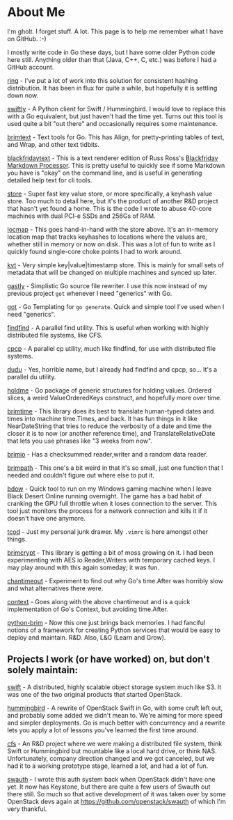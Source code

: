 # About Me

I'm gholt. I forget stuff. A lot. This page is to help me remember what I have
on GitHub. :-)

I mostly write code in Go these days, but I have some older Python code here
still. Anything older than that (Java, C++, C, etc.) was before I had a GitHub
account.

[ring](https://github.com/gholt/ring) - I've put a lot of work into this
solution for consistent hashing distribution. It has been in flux for quite a
while, but hopefully it is settling down now.

[swiftly](https://github.com/gholt/swiftly) - A Python client for Swift /
Hummingbird. I would love to replace this with a Go equivalent, but just
haven't had the time yet. Turns out this tool is used quite a bit "out there"
and occasionally requires some maintenance.

[brimtext](https://github.com/gholt/brimtext) - Text tools for Go. This has
Align, for pretty-printing tables of text, and Wrap, and other text tidbits.

[blackfridaytext](https://github.com/gholt/blackfridaytext) - This is a text
renderer edition of Russ Ross's [Blackfriday Markdown Processor](https://github.com/russross/blackfriday).
This is pretty useful to quickly see if some Markdown you have is "okay" on the
command line, and is useful in generating detailed help text for cli tools.

[store](https://github.com/gholt/store) - Super fast key value store, or more
specifically, a keyhash value store. Too much to detail here, but it's the
product of another R&D project that hasn't yet found a home. This is the code I
wrote to abuse 40-core machines with dual PCI-e SSDs and 256Gs of RAM.

[locmap](https://github.com/gholt/locmap) - This goes hand-in-hand with the
store above. It's an in-memory location map that tracks keyhashes to locations
where the values are, whether still in memory or now on disk. This was a lot of
fun to write as I quickly found single-core choke points I had to work around.

[kvt](https://github.com/gholt/kvt) - Very simple key|value|timestamp store.
This is mainly for small sets of metadata that will be changed on multiple
machines and synced up later.

[gastly](https://github.com/gholt/gastly) - Simplistic Go source file rewriter.
I use this now instead of my previous project `got` whenever I need "generics"
with Go.

[got](https://github.com/gholt/got) - Go Templating for `go generate`. Quick
and simple tool I've used when I need "generics".

[findfind](https://github.com/gholt/findfind) - A parallel find utility. This
is useful when working with highly distributed file systems, like CFS.

[cpcp](https://github.com/gholt/cpcp) - A parallel cp utility, much like
findfind, for use with distributed file systems.

[dudu](https://github.com/gholt/dudu) - Yes, horrible name, but I already had
findfind and cpcp, so... It's a parallel du utility.

[holdme](https://github.com/gholt/holdme) - Go package of generic structures
for holding values. Ordered slices, a weird ValueOrderedKeys construct, and
hopefully more over time.

[brimtime](https://github.com/gholt/brimtime) - This library does its best to
translate human-typed dates and times into machine time.Times, and back. It has
fun things in it like NearDateString that tries to reduce the verbosity of a
date and time the closer it is to now (or another reference time), and
TranslateRelativeDate that lets you use phrases like "3 weeks from now".

[brimio](https://github.com/gholt/brimio) - Has a checksummed reader,writer and
a random data reader.

[brimpath](https://github.com/gholt/brimpath) - This one's a bit weird in that
it's so small, just one function that I needed and couldn't figure out where
else to put it.

[bdow](https://github.com/gholt/bdow) - Quick tool to run on my Windows gaming
machine when I leave Black Desert Online running overnight. The game has a bad
habit of cranking the GPU full throttle when it loses connection to the server.
This tool just monitors the process for a network connection and kills it if it
doesn't have one anymore.

[tcod](https://github.com/gholt/tcod) - Just my personal junk drawer. My
`.vimrc` is here amongst other things.

[brimcrypt](https://github.com/gholt/brimcrypt) - This library is getting a bit
of moss growing on it. I had been experimenting with AES io.Reader,Writers with
temporary cached keys. I may play around with this again someday; it was fun.

[chantimeout](https://github.com/gholt/chantimeout) - Experiment to find out
why Go's time.After was horribly slow and what alternatives there were.

[context](https://github.com/gholt/context) - Goes along with the above
chantimeout and is a quick implementation of Go's Context, but avoiding
time.After.

[python-brim](https://github.com/gholt/python-brim) - Now this one just brings
back memories. I had fanciful notions of a framework for creating Python
services that would be easy to deploy and maintain. R&D. Also, L&G (Learn and
Grow).


## Projects I work (or have worked) on, but don't solely maintain:

[swift](https://github.com/openstack/swift) - A distributed, highly scalable
object storage system much like S3. It was one of the two original products
that started OpenStack.

[hummingbird](https://github.com/troubling/hummingbird) - A rewrite of
OpenStack Swift in Go, with some cruft left out, and probably some added we
didn't mean to. We're aiming for more speed and simpler deployments. Go is much
better with concurrency and a rewrite lets you apply a lot of lessons you've
learned the first time around.

[cfs](https://github.com/getcfs/megacfs) - An R&D project where we were making
a distributed file system, think Swift or Hummingbird but mountable like a
local hard drive, or think NAS. Unfortunately, company direction changed and we
got canceled, but we had it to a working prototype stage, learned a lot, and
had a lot of fun.

[swauth](https://github.com/gholt/swauth) - I wrote this auth system back when
OpenStack didn't have one yet. It now has Keystone, but there are quite a few
users of Swauth out there still. So much so that active development of it was
taken over by some OpenStack devs again at
<https://github.com/openstack/swauth> of which I'm very thankful.
